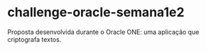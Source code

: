 # challenge-oracle-semana1e2
Proposta desenvolvida durante o Oracle ONE: uma aplicação que criptografa textos.
